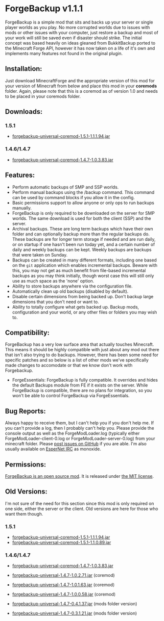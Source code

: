 # ForgeBackup v1.1.1 #

ForgeBackup is a simple mod that sits and backs up your server or single player worlds as you play. No more corrupted worlds due to issues with mods or other issues with your computer, just restore a backup and most of your work will still be saved even if disaster should strike. The initial concept was based heavily on ideas gleaned from BukkitBackup ported to the Minecraft Forge API, however it has now taken on a life of it's own and implements many features not found in the original plugin.

## Installation: ##

Just download MinecraftForge and the appropriate version of this mod for your version of Minecraft from below and place this mod in your **coremods** folder. Again, please note that this is a coremod as of version 1.0 and needs to be placed in your coremods folder.

## Downloads: ##

### 1.5.1 ###

* [forgebackup-universal-coremod-1.5.1-1.1.1.94.jar][b94]

### 1.4.6/1.4.7 ###

* [forgebackup-universal-coremod-1.4.7-1.0.3.83.jar][b83]

## Features: ##

* Perform automatic backups of SMP and SSP worlds.
* Perform manual backups using the /backup command. This command can be used by command blocks if you allow it in the config.
* Basic permissions support to allow anyone or only ops to run backups manually.
* ForgeBackup is only required to be downloaded on the server for SMP worlds. The same download is used for both the client (SSP) and the server.
* Archival backups. These are long term backups which have their own folder and can optionally backup more than the regular backups do. These backups are for longer term storage if needed and are run daily, or on startup if one hasn't been run today yet, and a certain number of daily and weekly backups can be kept. Weekly backups are backups that were taken on Sunday.
* Backups can be created in many different formats, including one based on the `git` application which enables incremental backups. Beware with this, you may not get as much benefit from file-based incremental backups as you may think initially, though worst case this will still only use as much space as the 'none' option.
* Ability to store backups anywhere via the configuration file.
* Automatically clean up old backups (disabled by default).
* Disable certain dimensions from being backed up. Don't backup large dimensions that you don't need or want to.
* Ability to totally configure what gets backed up. Backup mods, configuration and your world, or any other files or folders you may wish to.

## Compatibility: ##

ForgeBackup has a very low surface area that actually touches Minecraft. This means it should be highly compatible with just about any mod out there that isn't also trying to do backups. However, there has been some need for specific patches and so below is a list of other mods we've specifically made changes to accomodate or that we know don't work with Forgebackup.

* ForgeEssentials: ForgeBackup is fully compatible. It overrides and hides the default Backups module from FE if it exists on the server. While ForgeBackup is compatible, there are no plans for integration, so you won't be able to control ForgeBackup via ForgeEssentials.

## Bug Reports: ##

Always happy to receive them, but I can't help you if you don't help me. If you
can't provide a log, then I probably can't help you. Please provide the console
output as well as the ForgeModLoader.log (typically either ForgeModLoader-client-0.log
or ForgeModLoader-server-0.log) from your minecraft folder. Please
[post issues on GitHub][gh-issues] if you are able. I'm also usually available on
[EsperNet IRC][irc] as monoxide.

## Permissions: ##

[ForgeBackup is an open source mod][gh]. It is released under [the MIT license][license].

## Old Versions: ##

I'm not sure of the need for this section since this mod is only required on one side, either the server or the client. Old versions are here for those who want them though.

### 1.5.1 ###

* [forgebackup-universal-coremod-1.5.1-1.1.1.94.jar][b94]
* [forgebackup-universal-coremod-1.5.1-1.1.0.89.jar][b89]

### 1.4.6/1.4.7 ###

* [forgebackup-universal-coremod-1.4.7-1.0.3.83.jar][b83]
* [forgebackup-universal-1.4.7-1.0.2.71.jar][b71] (coremod)
* [forgebackup-universal-1.4.7-1.0.1.63.jar][b63] (coremod)
* [forgebackup-universal-1.4.7-1.0.0.58.jar][b58] (coremod)
* [forgebackup-universal-1.4.7-0.4.1.37.jar][b37] (mods folder version)
* [forgebackup-universal-1.4.7-0.3.1.21.jar][b21] (mods folder version)

  [b21]: http://bit.ly/12XW7gy
  [b37]: http://bit.ly/10VgQxJ
  [b58]: http://bit.ly/WcNWuK
  [b63]: http://bit.ly/11aQGap
  [b71]: http://bit.ly/11oMJo1
  [b83]: http://bit.ly/ZgCCfr
  [b89]: http://bit.ly/10mcTIf
  [b94]: http://bit.ly/ZnEAdC

  [gh]: https://github.com/monoxide0184/ForgeBackup
  [gh-issues]: https://github.com/monoxide0184/ForgeBackup/issues
  [license]: https://github.com/monoxide0184/ForgeBackup/blob/master/LICENSE.md
  [irc]: http://webchat.esper.net/?channels=#monoxide

